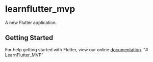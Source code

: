 # learnflutter_mvp

A new Flutter application.

## Getting Started

For help getting started with Flutter, view our online
[documentation](https://flutter.io/).
"# LearnFlutter_MVP" 
